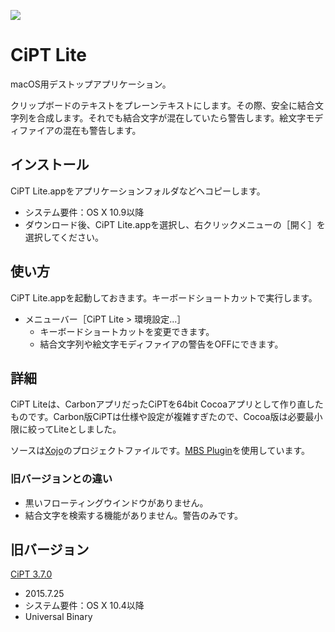 ![](https://i.imgur.com/TXWhxrO.png)

# CiPT Lite
macOS用デストップアプリケーション。

クリップボードのテキストをプレーンテキストにします。その際、安全に結合文字列を合成します。それでも結合文字が混在していたら警告します。絵文字モディファイアの混在も警告します。

## インストール
CiPT Lite.appをアプリケーションフォルダなどへコピーします。
* システム要件：OS X 10.9以降
* ダウンロード後、CiPT Lite.appを選択し、右クリックメニューの［開く］を選択してください。

## 使い方
CiPT Lite.appを起動しておきます。キーボードショートカットで実行します。
* メニューバー［CiPT Lite > 環境設定...］
    * キーボードショートカットを変更できます。
    * 結合文字列や絵文字モディファイアの警告をOFFにできます。

## 詳細
CiPT Liteは、CarbonアプリだったCiPTを64bit Cocoaアプリとして作り直したものです。Carbon版CiPTは仕様や設定が複雑すぎたので、Cocoa版は必要最小限に絞ってLiteとしました。

ソースは[Xojo](https://www.xojo.com/)のプロジェクトファイルです。[MBS Plugin](https://www.monkeybreadsoftware.de/xojo/)を使用しています。

### 旧バージョンとの違い
* 黒いフローティングウインドウがありません。
* 結合文字を検索する機能がありません。警告のみです。

## 旧バージョン
[CiPT 3.7.0](https://tama-san.com/cipt/)
* 2015.7.25
* システム要件：OS X 10.4以降
* Universal Binary